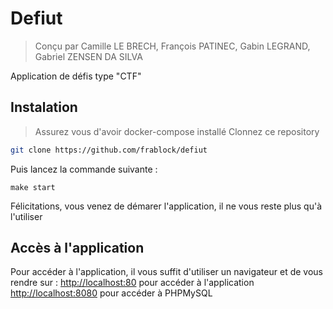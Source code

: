 # Defiut
> Conçu par Camille LE BRECH, François PATINEC, Gabin LEGRAND, Gabriel ZENSEN DA SILVA

Application de défis type "CTF"

## Instalation
> Assurez vous d'avoir docker-compose installé
Clonnez ce repository
```sh
git clone https://github.com/frablock/defiut
```

Puis lancez la commande suivante : 
```
make start
```

Félicitations, vous venez de démarer l'application, il ne vous reste plus qu'à l'utiliser

## Accès à l'application
Pour accéder à l'application, il vous suffit d'utiliser un navigateur et de vous rendre sur :
[http://localhost:80](http://localhost:80) pour accéder à l'application
[http://localhost:8080](http://localhost:8080) pour accéder à PHPMySQL

